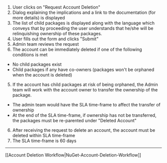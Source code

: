 1. User clicks on "Request Account Deletion"
2. Dialog explaining the implications and a link to the documentation (for more details) is displayed
3. The list of child packages is displayed along with the language which conveys that by proceeding the user understands that he/she will be relinquishing ownership of these packages.
2. User fills out the form and clicks "Submit"
3. Admin team reviews the request
4. The account can be immediately deleted if one of the following conditions is met
 * No child packages exist
 * Child packages if any have co-owners (packages won't be orphaned when the account is deleted)
5. If the account has child packages at risk of being orphaned, the Admin team will work with the account owner to transfer the ownership of the package.
 * The admin team would have the SLA time-frame to affect the transfer of ownership
 * At the end of the SLA time-frame, if ownership has not be transferred, the packages must be re-parented under "Deleted Account"
6. After receiving the request to delete an account, the account must be deleted within SLA time-frame
7. The SLA time-frame is 60 days 


***

[[Account Deletion Workflow|NuGet-Account-Deletion-Workflow]]
 
